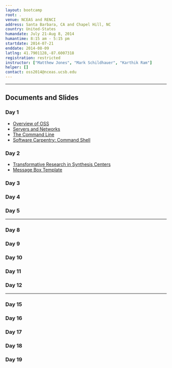 ```yaml
---
layout: bootcamp
root: .
venue: NCEAS and RENCI
address: Santa Barbara, CA and Chapel Hill, NC
country: United-States
humandate: July 21-Aug 8, 2014
humantime: 8:15 am - 5:15 pm
startdate: 2014-07-21
enddate: 2014-08-09
latlng: 41.7901128,-87.6007318
registration: restricted
instructor: ["Matthew Jones", "Mark Schildhauer", "Karthik Ram"]
helper: []
contact: oss2014@nceas.ucsb.edu
---
```

<!--
    Edit the values in the parameter block above to be appropriate for your bootcamp.
    Please use three-letter month names for the 'humandate' field.
-->

<hr/>

<!--
    Edit this block to show the agenda for your bootcamp.
-->
<h2>Documents and Slides</h2>

<div class="row-fluid">
  <div class="span6">
    <h3>Day 1</h3>
    <ul>
        <li><a href="day-01/20140721-jones-oss-intro.pptx">Overview of OSS</a></li>
        <li><a href="day-01/servers-and-networks.html">Servers and Networks</a></li>
        <li><a href="day-01/command-line.html">The Command Line</a></li>
        <li><a href="http://software-carpentry.org/v5/novice/shell/">Software Carpentry: Command Shell</a></li>
    </ul>
  </div>
  <div class="span6">
    <h3>Day 2</h3>
    <ul>
        <li><a href="day-02/parker-oss2014-transform-synthesis.ppt">Transformative Research in Synthesis Centers</a></li>
        <li><a href="day-02/COMPASSMessageBoxBlank.docx">Message Box Template</a></li>
    </ul>
  </div>
</div>
<div class="row-fluid">
  <div class="span6">
    <h3>Day 3</h3>
    <ul>
    </ul>
  </div>
  <div class="span6">
    <h3>Day 4</h3>
    <ul>
    </ul>
  </div>
</div>
<div class="row-fluid">
  <div class="span6">
    <h3>Day 5</h3>
    <ul>
    </ul>
  </div>
</div>
<hr/>

<div class="row-fluid">
  <div class="span6">
    <h3>Day 8</h3>
    <ul>
    </ul>
  </div>
  <div class="span6">
    <h3>Day 9</h3>
    <ul>
    </ul>
  </div>
</div>
<div class="row-fluid">
  <div class="span6">
    <h3>Day 10</h3>
    <ul>
    </ul>
  </div>
  <div class="span6">
    <h3>Day 11</h3>
    <ul>
    </ul>
  </div>
</div>
<div class="row-fluid">
  <div class="span6">
    <h3>Day 12</h3>
    <ul>
    </ul>
  </div>
</div>
<hr/>

<div class="row-fluid">
  <div class="span6">
    <h3>Day 15</h3>
    <ul>
    </ul>
  </div>
  <div class="span6">
    <h3>Day 16</h3>
    <ul>
    </ul>
  </div>
</div>
<div class="row-fluid">
  <div class="span6">
    <h3>Day 17</h3>
    <ul>
    </ul>
  </div>
  <div class="span6">
    <h3>Day 18</h3>
    <ul>
    </ul>
  </div>
</div>
<div class="row-fluid">
  <div class="span6">
    <h3>Day 19</h3>
    <ul>
    </ul>
  </div>
</div>

